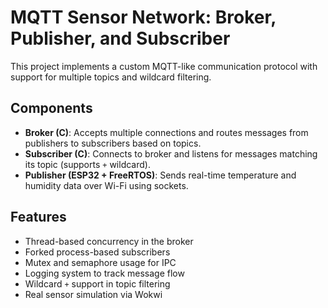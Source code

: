 # MQTT Sensor Network: Broker, Publisher, and Subscriber

This project implements a custom MQTT-like communication protocol with support for multiple topics and wildcard filtering.

## Components

- **Broker (C)**: Accepts multiple connections and routes messages from publishers to subscribers based on topics.
- **Subscriber (C)**: Connects to broker and listens for messages matching its topic (supports `+` wildcard).
- **Publisher (ESP32 + FreeRTOS)**: Sends real-time temperature and humidity data over Wi-Fi using sockets.

## Features

- Thread-based concurrency in the broker
- Forked process-based subscribers
- Mutex and semaphore usage for IPC
- Logging system to track message flow
- Wildcard `+` support in topic filtering
- Real sensor simulation via Wokwi
